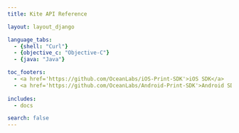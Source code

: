 ```yaml
---
title: Kite API Reference

layout: layout_django

language_tabs:
  - {shell: "Curl"}
  - {objective_c: "Objective-C"}
  - {java: "Java"}

toc_footers:
  - <a href='https://github.com/OceanLabs/iOS-Print-SDK'>iOS SDK</a>
  - <a href='https://github.com/OceanLabs/Android-Print-SDK'>Android SDK</a>
  
includes:
  - docs

search: false
---
```

